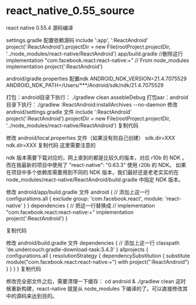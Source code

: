 # react_native_0.55_source
react native 0.55.4 源码编译

settings.gradle
配置依赖源码
include ':app', ':ReactAndroid'
project(':ReactAndroid').projectDir = new File(rootProject.projectDir, '../node_modules/react-native/ReactAndroid')
app/build.gradle
//删除这行    implementation "com.facebook.react:react-native:+"  // From node_modules
implementation project(':ReactAndroid')

android/gradle.properties 配置ndk
ANDROID_NDK_VERSION=21.4.7075529
ANDROID_NDK_PATH=/Users/***/Android/sdk/ndk/21.4.7075529

打包：android目录下执行： ./gradlew clean assebleDebug
打包aar：android目录下执行：./gradlew :ReactAndroid:installArchives --no-daemon
修改 android/settings.gradle 文件
include ':ReactAndroid'
project(':ReactAndroid').projectDir = new File(rootProject.projectDir, '../node_modules/react-native/ReactAndroid')
复制代码


修改 android/local.properties 文件（如果没有则自己创建）
sdk.dir=XXX
ndk.dir=XXX
复制代码
这里需要注意的

ndk 版本需要下载对应的，网上查到的都是比较久的版本，对应 r10b 的 NDK 。而在我最新的项目中使用了 "react-native": "0.63.3" 使用 r20b 的 NDK。
如果在项目中多个依赖库需要用到不同的 NDK 版本，我们最好还是老老实实的在 node_modules/react-native/ReactAndroid/build.gradle 中指定 NDK 版本。



修改 android/app/build.gradle 文件
android {
    // 添加上这一行
    configurations.all {
        exclude group: 'com.facebook.react', module: 'react-native'
    }
}
dependencies {
    // 把这一行替换成 
    // implementation "com.facebook.react:react-native:+" 
    implementation project(':ReactAndroid')
}

复制代码


修改 android/build.gradle 文件
dependencies {
    // 添加上这一行
    classpath 'de.undercouch:gradle-download-task:3.4.3'
}
allprojects {
    configurations.all {
        resolutionStrategy {
            dependencySubstitution {
                substitute module("com.facebook.react:react-native:+") with project(":ReactAndroid")
            }
        }
    }
}
复制代码


修改完全部文件之后，需要清理一下缓存： cd android & ./gradlew clean 
这时候重新构建，react-native 就是从 node_modules 下编译的了。可以直接修改其中的源码来达到目的。
